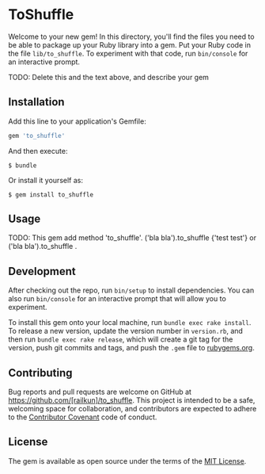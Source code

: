 # ToShuffle

Welcome to your new gem! In this directory, you'll find the files you need to be able to package up your Ruby library into a gem. Put your Ruby code in the file `lib/to_shuffle`. To experiment with that code, run `bin/console` for an interactive prompt.

TODO: Delete this and the text above, and describe your gem

## Installation

Add this line to your application's Gemfile:

```ruby
gem 'to_shuffle'
```

And then execute:

    $ bundle

Or install it yourself as:

    $ gem install to_shuffle

## Usage

TODO: This gem add method 'to_shuffle'.
('bla bla').to_shuffle {'test test'}
 or
('bla bla').to_shuffle  .

## Development

After checking out the repo, run `bin/setup` to install dependencies. You can also run `bin/console` for an interactive prompt that will allow you to experiment.

To install this gem onto your local machine, run `bundle exec rake install`. To release a new version, update the version number in `version.rb`, and then run `bundle exec rake release`, which will create a git tag for the version, push git commits and tags, and push the `.gem` file to [rubygems.org](https://rubygems.org).

## Contributing

Bug reports and pull requests are welcome on GitHub at https://github.com/[railkun]/to_shuffle. This project is intended to be a safe, welcoming space for collaboration, and contributors are expected to adhere to the [Contributor Covenant](http://contributor-covenant.org) code of conduct.


## License

The gem is available as open source under the terms of the [MIT License](http://opensource.org/licenses/MIT).
